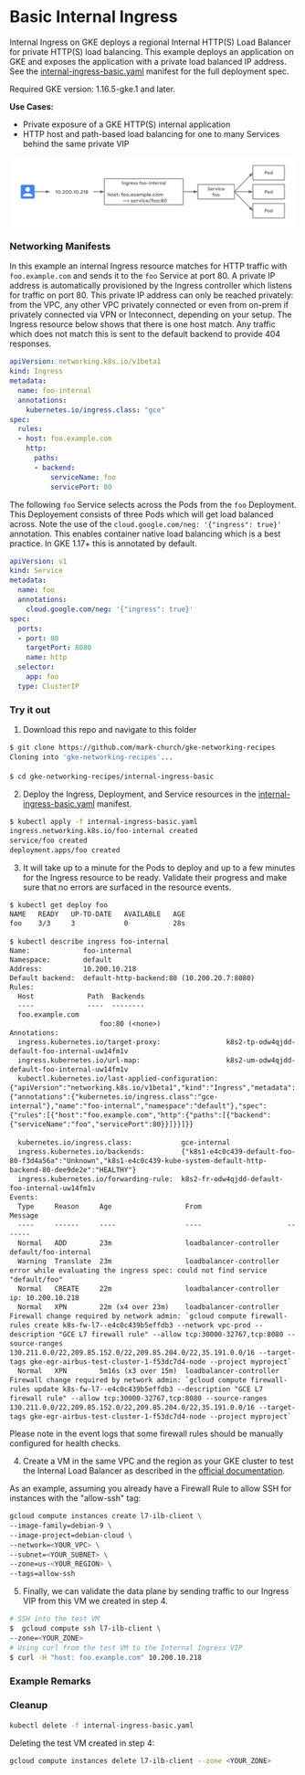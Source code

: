 # Basic Internal Ingress

Internal Ingress on GKE deploys a regional Internal HTTP(S) Load Balancer for private HTTP(S) load balancing. This example deploys an application on GKE and exposes the application with a private load balanced IP address. See the [internal-ingress-basic.yaml](internal-ingress-basic.yaml) manifest for the full deployment spec.

Required GKE version: 1.16.5-gke.1 and later.


**Use Cases:**
- Private exposure of a GKE HTTP(S) internal application
- HTTP host and path-based load balancing for one to many Services behind the same private VIP


![basic internal ingress](../images/internal-ingress-basic.png)

### Networking Manifests

In this example an internal Ingress resource matches for HTTP traffic with `foo.example.com` and sends it to the `foo` Service at port 80. A private IP address is automatically provisioned by the Ingress controller which listens for traffic on port 80. This private IP address can only be reached privately: from the VPC, any other VPC privately connected or even from on-prem if privately connected via VPN or Inteconnect, depending on your setup. The Ingress resource below shows that there is one host match. Any traffic which does not match this is sent to the default backend to provide 404 responses. 


```yaml
apiVersion: networking.k8s.io/v1beta1
kind: Ingress
metadata:
  name: foo-internal
  annotations:
    kubernetes.io/ingress.class: "gce"
spec:
  rules:
  - host: foo.example.com
    http:
      paths:
      - backend:
          serviceName: foo
          servicePort: 80
```

The following `foo` Service selects across the Pods from the `foo` Deployment. This Deployement consists of three Pods which will get load balanced across. Note the use of the `cloud.google.com/neg: '{"ingress": true}'` annotation. This enables container native load balancing which is a best practice. In GKE 1.17+ this is annotated by default.

```yaml
apiVersion: v1
kind: Service
metadata:
  name: foo
  annotations:
    cloud.google.com/neg: '{"ingress": true}'
spec:
  ports:
  - port: 80
    targetPort: 8080
    name: http 
  selector:
    app: foo
  type: ClusterIP
```

### Try it out

1. Download this repo and navigate to this folder

```sh
$ git clone https://github.com/mark-church/gke-networking-recipes
Cloning into 'gke-networking-recipes'...

$ cd gke-networking-recipes/internal-ingress-basic
```

2. Deploy the Ingress, Deployment, and Service resources in the [internal-ingress-basic.yaml](internal-ingress-basic.yaml) manifest.

```sh
$ kubectl apply -f internal-ingress-basic.yaml
ingress.networking.k8s.io/foo-internal created
service/foo created
deployment.apps/foo created

```


3. It will take up to a minute for the Pods to deploy and up to a few minutes for the Ingress resource to be ready. Validate their progress and make sure that no errors are surfaced in the resource events.


```
$ kubectl get deploy foo
NAME   READY   UP-TO-DATE   AVAILABLE   AGE
foo    3/3     3            0           28s

$ kubectl describe ingress foo-internal
Name:             foo-internal
Namespace:        default
Address:          10.200.10.218
Default backend:  default-http-backend:80 (10.200.20.7:8080)
Rules:
  Host             Path  Backends
  ----             ----  --------
  foo.example.com  
                      foo:80 (<none>)
Annotations:
  ingress.kubernetes.io/target-proxy:                k8s2-tp-odw4qjdd-default-foo-internal-uw14fm1v
  ingress.kubernetes.io/url-map:                     k8s2-um-odw4qjdd-default-foo-internal-uw14fm1v
  kubectl.kubernetes.io/last-applied-configuration:  {"apiVersion":"networking.k8s.io/v1beta1","kind":"Ingress","metadata":{"annotations":{"kubernetes.io/ingress.class":"gce-internal"},"name":"foo-internal","namespace":"default"},"spec":{"rules":[{"host":"foo.example.com","http":{"paths":[{"backend":{"serviceName":"foo","servicePort":80}}]}}]}}

  kubernetes.io/ingress.class:            gce-internal
  ingress.kubernetes.io/backends:         {"k8s1-e4c0c439-default-foo-80-f3d4a56a":"Unknown","k8s1-e4c0c439-kube-system-default-http-backend-80-dee9de2e":"HEALTHY"}
  ingress.kubernetes.io/forwarding-rule:  k8s2-fr-odw4qjdd-default-foo-internal-uw14fm1v
Events:
  Type     Reason     Age                  From                     Message
  ----     ------     ----                 ----                     -------
  Normal   ADD        23m                  loadbalancer-controller  default/foo-internal
  Warning  Translate  23m                  loadbalancer-controller  error while evaluating the ingress spec: could not find service "default/foo"
  Normal   CREATE     22m                  loadbalancer-controller  ip: 10.200.10.218
  Normal   XPN        22m (x4 over 23m)    loadbalancer-controller  Firewall change required by network admin: `gcloud compute firewall-rules create k8s-fw-l7--e4c0c439b5effdb3 --network vpc-prod --description "GCE L7 firewall rule" --allow tcp:30000-32767,tcp:8080 --source-ranges 130.211.0.0/22,209.85.152.0/22,209.85.204.0/22,35.191.0.0/16 --target-tags gke-egr-airbus-test-cluster-1-f53dc7d4-node --project myproject`
  Normal   XPN        5m16s (x3 over 15m)  loadbalancer-controller  Firewall change required by network admin: `gcloud compute firewall-rules update k8s-fw-l7--e4c0c439b5effdb3 --description "GCE L7 firewall rule" --allow tcp:30000-32767,tcp:8080 --source-ranges 130.211.0.0/22,209.85.152.0/22,209.85.204.0/22,35.191.0.0/16 --target-tags gke-egr-airbus-test-cluster-1-f53dc7d4-node --project myproject`
```

Please note in the event logs that some firewall rules should be manually configured for health checks.

4. Create a VM in the same VPC and the region as your GKE cluster to test the Internal Load Balancer as described in the [official documentation](https://cloud.google.com/kubernetes-engine/docs/how-to/internal-load-balance-ingress#step_5_validate_successful_ingress_deployment).

As an example, assuming you already have a Firewall Rule to allow SSH for instances with the "allow-ssh" tag:

```sh
gcloud compute instances create l7-ilb-client \
--image-family=debian-9 \
--image-project=debian-cloud \
--network=<YOUR_VPC> \
--subnet=<YOUR_SUBNET> \
--zone=us-<YOUR_REGION> \
--tags=allow-ssh
```

5. Finally, we can validate the data plane by sending traffic to our Ingress VIP from this VM we created in step 4.

```sh
# SSH into the test VM
$  gcloud compute ssh l7-ilb-client \
--zone=<YOUR_ZONE>
# Using curl from the test VM to the Internal Ingress VIP
$ curl -H "host: foo.example.com" 10.200.10.218

```
### Example Remarks
 

### Cleanup

```sh
kubectl delete -f internal-ingress-basic.yaml
```

Deleting the test VM created in step 4:

```sh
gcloud compute instances delete l7-ilb-client --zone <YOUR_ZONE>
```
